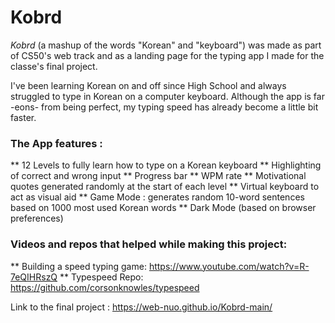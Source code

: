 # Kobrd

*Kobrd* (a mashup of the words "Korean" and "keyboard") was made as part of CS50's web track and as a landing page for the typing app I made for the classe's final project.

I've been learning Korean on and off since High School and always struggled to type in Korean on a computer keyboard. Although the app is far -eons- from being perfect, my typing speed has already become a little bit faster.


### The App features :
** 12 Levels to fully learn how to type on a Korean keyboard
** Highlighting of correct and wrong input
** Progress bar
** WPM rate
** Motivational quotes generated randomly at the start of each level
** Virtual keyboard to act as visual aid
** Game Mode : generates random 10-word sentences based on 1000 most used Korean words
** Dark Mode (based on browser preferences)

### Videos and repos that helped while making this project:
** Building a speed typing game: https://www.youtube.com/watch?v=R-7eQIHRszQ
** Typespeed Repo: https://github.com/corsonknowles/typespeed

Link to the final project : 
https://web-nuo.github.io/Kobrd-main/
